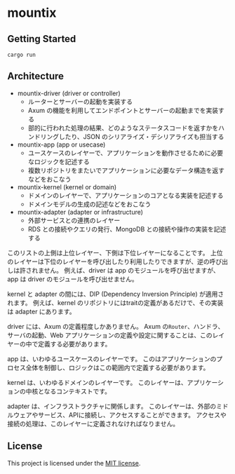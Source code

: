 # mountix

## Getting Started

```shell
cargo run
```

## Architecture

- mountix-driver (driver or controller)
  - ルーターとサーバーの起動を実装する
  - Axum の機能を利用してエンドポイントとサーバーの起動までを実装する
  - 部的に行われた処理の結果、どのようなステータスコードを返すかをハンドリングしたり、JSON のシリアライズ・デシリアライズも担当する
- mountix-app (app or usecase)
  - ユースケースのレイヤーで、アプリケーションを動作させるために必要なロジックを記述する
  - 複数リポジトリをまたいでアプリケーションに必要なデータ構造を返すなどをおこなう
- mountix-kernel (kernel or domain)
  - ドメインのレイヤーで、アプリケーションのコアとなる実装を記述する
  - ドメインモデルの生成の記述などをおこなう
- mountix-adapter (adapter or infrastructure)
  - 外部サービスとの連携のレイヤー
  - RDS との接続やクエリの発行、MongoDB との接続や操作の実装を記述する

このリストの上側は上位レイヤー、下側は下位レイヤーになることです。
上位のレイヤーは下位のレイヤーを呼び出したり利用したりできますが、逆の呼び出しは許されません。
例えば、driver は app のモジュールを呼び出せますが、app は driver のモジュールを呼び出せません。

kernel と adapter の間には、DIP (Dependency Inversion Principle) が適用されます。
例えば、kernel のリポジトリにはtraitの定義があるだけで、その実装は adapter にあります。

driver には、Axum の定義程度しかありません。
Axum の`Router`、ハンドラ、サーバの起動、Web アプリケーションの定義や設定に関することは、このレイヤーの中で定義する必要があります。

app は、いわゆるユースケースのレイヤーです。
このはアプリケーションのプロセス全体を制御し、ロジックはこの範囲内で定義する必要があります。

kernel は、いわゆるドメインのレイヤーです。
このレイヤーは、アプリケーションの中核となるコンテキストです。

adapter は、インフラストラクチャに関係します。
このレイヤーは、外部のミドルウェアやサービス、APIに接続し、アクセスすることができます。
アクセスや接続の処理は、このレイヤーに定義されなければなりません。

## License

This project is licensed under the [MIT license](LICENSE).
